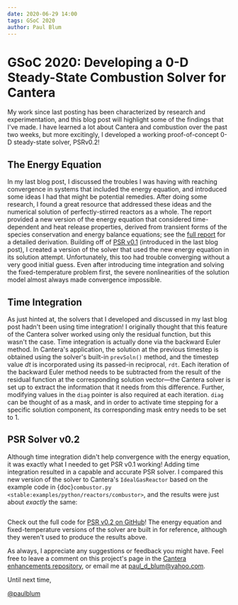 ```yaml
---
date: 2020-06-29 14:00
tags: GSoC 2020
author: Paul Blum
---
```


# GSoC 2020: Developing a 0-D Steady-State Combustion Solver for Cantera

My work since last posting has been characterized by research and experimentation, and this blog post will highlight some of the findings that I've made. I have learned a lot about Cantera and combustion over the past two weeks, but more excitingly, I developed a working proof-of-concept 0-D steady-state solver, PSRv0.2!

## The Energy Equation

In my last blog post, I discussed the troubles I was having with reaching convergence in systems that included the energy equation, and introduced some ideas I had that might be potential remedies. After doing some research, I found a great resource that addressed these ideas and the numerical solution of perfectly-stirred reactors as a whole. The report provided a new version of the energy equation that considered time-dependent and heat release properties, derived from transient forms of the species conservation and energy balance equations; see the [full report](https://www.researchgate.net/publication/236418395_PSE_a_Fortran_program_for_modeling_well-stirred_reactors) for a detailed derivation. Building off of [PSR v0.1](https://github.com/paulblum/cantera/blob/0DSS/samples/cxx/psr/PSRv1.cpp) (introduced in the last blog post), I created a version of the solver that used the new energy equation in its solution attempt. Unfortunately, this too had trouble converging without a very good initial guess. Even after introducing time integration and solving the fixed-temperature problem first, the severe nonlinearities of the solution model almost always made convergence impossible.

## Time Integration

As just hinted at, the solvers that I developed and discussed in my last blog post hadn't been using time integration! I originally thought that this feature of the Cantera solver worked using only the residual function, but this wasn't the case. Time integration is actually done via the backward Euler method. In Cantera's application, the solution at the previous timestep is obtained using the solver's built-in `prevSoln()` method, and the timestep value *dt* is incorporated using its passed-in reciprocal, `rdt`. Each iteration of the backward Euler method needs to be subtracted from the result of the residual function at the corresponding solution vector—the Cantera solver is set up to extract the information that it needs from this difference. Further, modifying values in the `diag` pointer is also required at each iteration. `diag` can be thought of as a mask, and in order to activate time stepping for a specific solution component, its corresponding mask entry needs to be set to 1.

## PSR Solver v0.2

Although time integration didn't help convergence with the energy equation, it was exactly what I needed to get PSR v0.1 working! Adding time integration resulted in a capable and accurate PSR solver. I compared this new version of the solver to Cantera's `IdealGasReactor` based on the example code in {doc}`combustor.py <stable:examples/python/reactors/combustor>`, and the results were just about *exactly* the same:

```{image} /_static/images/gsoc-2020/v0-2-results.png
```

Check out the full code for [PSR v0.2 on GitHub](https://github.com/paulblum/cantera/blob/0DSS/samples/cxx/psr/PSRv2.cpp)! The energy equation and fixed-temperature versions of the solver are built in for reference, although they weren't used to produce the results above.

As always, I appreciate any suggestions or feedback you might have. Feel free to leave a comment on this project's page in the [Cantera enhancements repository](https://github.com/Cantera/enhancements/issues/31), or email me at <paul_d_blum@yahoo.com>.

Until next time,

[@paulblum](https://github.com/paulblum/)

